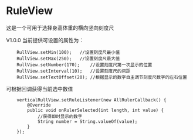 # RuleView
这是一个可用于选择身高体重的横向竖向刻度尺

V1.0.0
当前提供可设置的属性为：

        RullView.setMin(100);   //设置刻度尺最小值
        RullView.setMax(250);   //设置刻度尺最大值
        RullView.setNumber(170);    //设置刻度尺第一次显示的位置
        RullView.setInterval(10);   //设置刻度尺的间距
        RullView.setTextOffset(20); //根据显示的数字自主调节刻度尺数字的左右位置

可根据回调获得当前选中数值

        verticalRullView.setRuleListener(new AllRulerCallback() {
            @Override
            public void onRulerSelected(int length, int value) {
                //获得即时显示的数字
                String number = String.valueOf(value);
            }
        });